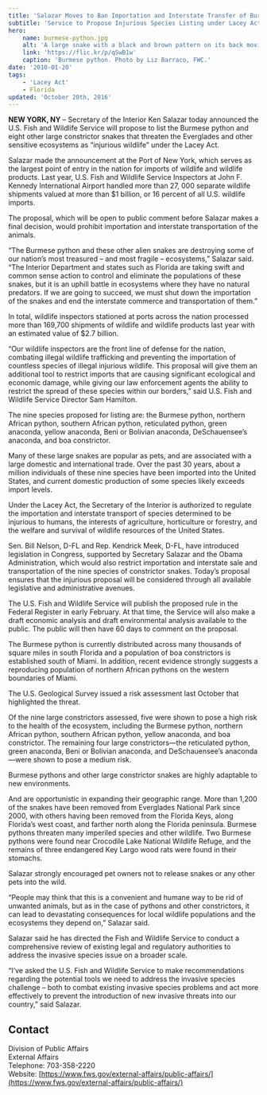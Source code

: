 ```yaml
---
title: 'Salazar Moves to Ban Importation and Interstate Transfer of Burmese Python and Eight Other Giant Invasive Snakes'
subtitle: 'Service to Propose Injurious Species Listing under Lacey Act'
hero:
    name: burmese-python.jpg
    alt: 'A large snake with a black and brown pattern on its back moving through the grass.'
    link: 'https://flic.kr/p/qSwB1w'
    caption: 'Burmese python. Photo by Liz Barraco, FWC.'
date: '2010-01-20'
tags:
    - 'Lacey Act'
    - Florida
updated: 'October 20th, 2016'
---
```


**NEW YORK, NY** – Secretary of the Interior Ken Salazar today announced the U.S. Fish and Wildlife Service will propose to list the Burmese python and eight other large constrictor snakes that threaten the Everglades and other sensitive ecosystems as “injurious wildlife” under the Lacey Act.

Salazar made the announcement at the Port of New York, which serves as the largest point of entry in the nation for imports of wildlife and wildlife products. Last year, U.S. Fish and Wildlife Service Inspectors at John F. Kennedy International Airport handled more than 27, 000 separate wildlife shipments valued at more than $1 billion, or 16 percent of all U.S. wildlife imports.

The proposal, which will be open to public comment before Salazar makes a final decision, would prohibit importation and interstate transportation of the animals.

“The Burmese python and these other alien snakes are destroying some of our nation’s most treasured – and most fragile – ecosystems,” Salazar said. “The Interior Department and states such as Florida are taking swift and common sense action to control and eliminate the populations of these snakes, but it is an uphill battle in ecosystems where they have no natural predators. If we are going to succeed, we must shut down the importation of the snakes and end the interstate commerce and transportation of them.”

In total, wildlife inspectors stationed at ports across the nation processed more than 169,700 shipments of wildlife and wildlife products last year with an estimated value of $2.7 billion.

“Our wildlife inspectors are the front line of defense for the nation, combating illegal wildlife trafficking and preventing the importation of countless species of illegal injurious wildlife. This proposal will give them an additional tool to restrict imports that are causing significant ecological and economic damage, while giving our law enforcement agents the ability to restrict the spread of these species within our borders,” said U.S. Fish and Wildlife Service Director Sam Hamilton.

The nine species proposed for listing are: the Burmese python, northern African python, southern African python, reticulated python, green anaconda, yellow anaconda, Beni or Bolivian anaconda, DeSchauensee’s anaconda, and boa constrictor.

Many of these large snakes are popular as pets, and are associated with a large domestic and international trade. Over the past 30 years, about a million individuals of these nine species have been imported into the United States, and current domestic production of some species likely exceeds import levels.

Under the Lacey Act, the Secretary of the Interior is authorized to regulate the importation and interstate transport of species determined to be injurious to humans, the interests of agriculture, horticulture or forestry, and the welfare and survival of wildlife resources of the United States.

Sen. Bill Nelson, D-FL and Rep. Kendrick Meek, D-FL, have introduced legislation in Congress, supported by Secretary Salazar and the Obama Administration, which would also restrict importation and interstate sale and transportation of the nine species of constrictor snakes. Today’s proposal ensures that the injurious proposal will be considered through all available legislative and administrative avenues.

The U.S. Fish and Wildlife Service will publish the proposed rule in the Federal Register in early February. At that time, the Service will also make a draft economic analysis and draft environmental analysis available to the public. The public will then have 60 days to comment on the proposal.

The Burmese python is currently distributed across many thousands of square miles in south Florida and a population of boa constrictors is established south of Miami. In addition, recent evidence strongly suggests a reproducing population of northern African pythons on the western boundaries of Miami.

The U.S. Geological Survey issued a risk assessment last October that highlighted the threat.

Of the nine large constrictors assessed, five were shown to pose a high risk to the health of the ecosystem, including the Burmese python, northern African python, southern African python, yellow anaconda, and boa constrictor. The remaining four large constrictors—the reticulated python, green anaconda, Beni or Bolivian anaconda, and DeSchauensee’s anaconda—were shown to pose a medium risk.

Burmese pythons and other large constrictor snakes are highly adaptable to new environments.

And are opportunistic in expanding their geographic range. More than 1,200 of the snakes have been removed from Everglades National Park since 2000, with others having been removed from the Florida Keys, along Florida’s west coast, and farther north along the Florida peninsula. Burmese pythons threaten many imperiled species and other wildlife. Two Burmese pythons were found near Crocodile Lake National Wildlife Refuge, and the remains of three endangered Key Largo wood rats were found in their stomachs.

Salazar strongly encouraged pet owners not to release snakes or any other pets into the wild.

“People may think that this is a convenient and humane way to be rid of unwanted animals, but as in the case of pythons and other constrictors, it can lead to devastating consequences for local wildlife populations and the ecosystems they depend on,” Salazar said.

Salazar said he has directed the Fish and Wildlife Service to conduct a comprehensive review of existing legal and regulatory authorities to address the invasive species issue on a broader scale.

“I’ve asked the U.S. Fish and Wildlife Service to make recommendations regarding the potential tools we need to address the invasive species challenge – both to combat existing invasive species problems and act more effectively to prevent the introduction of new invasive threats into our country,” said Salazar.

## Contact

Division of Public Affairs  
External Affairs  
Telephone: 703-358-2220  
Website: [https://www.fws.gov/external-affairs/public-affairs/](https://www.fws.gov/external-affairs/public-affairs/)
